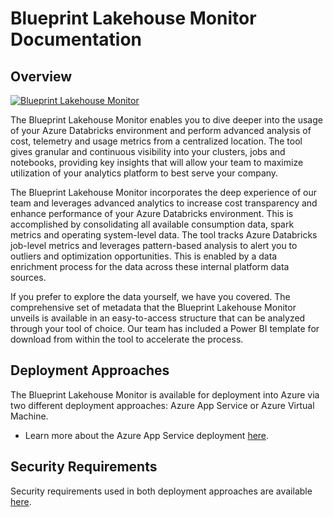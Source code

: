 # Blueprint Lakehouse Monitor Documentation


## Overview
[![Blueprint Lakehouse Monitor](https://img.youtube.com/vi/w_w6J2oqHpE/0.jpg)](https://www.youtube.com/watch?v=w_w6J2oqHpE&ab_channel=Blueprint)

The Blueprint Lakehouse Monitor enables you to dive deeper into the usage of your Azure Databricks environment and perform advanced analysis of cost, telemetry and usage metrics from a centralized location. The tool gives granular and continuous visibility into your clusters, jobs and notebooks, providing key insights that will allow your team to maximize utilization of your analytics platform to best serve your company.

The Blueprint Lakehouse Monitor incorporates the deep experience of our team and leverages advanced analytics to increase cost transparency and enhance performance of your Azure Databricks environment. This is accomplished by consolidating all available consumption data, spark metrics and operating system-level data. The tool tracks Azure Databricks job-level metrics and leverages pattern-based analysis to alert you to outliers and optimization opportunities. This is enabled by a data enrichment process for the data across these internal platform data sources.

If you prefer to explore the data yourself, we have you covered. The comprehensive set of metadata that the Blueprint Lakehouse Monitor unveils is available in an easy-to-access structure that can be analyzed through your tool of choice. Our team has included a Power BI template for download from within the tool to accelerate the process.

## Deployment Approaches
The Blueprint Lakehouse Monitor is available for deployment into Azure via two different deployment approaches: Azure App Service or Azure Virtual Machine.

* Learn more about the Azure App Service deployment [here](azure-app-service-deployment/azure-app-service-deployment.md).

## Security Requirements
Security requirements used in both deployment approaches are available [here](security-requirements.md).
